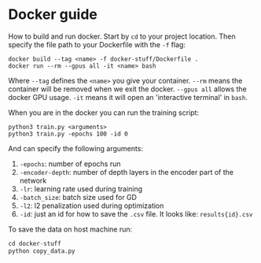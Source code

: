 # Docker guide
How to build and run docker. Start by `cd` to your project location. Then specify the file path to your Dockerfile with the `-f` flag:
```
docker build --tag <name> -f docker-stuff/Dockerfile .
docker run --rm --gpus all -it <name> bash
```

Where `--tag` defines the `<name>` you give your container. `--rm` means the container will be removed when we exit the docker. `--gpus all` allows the docker GPU usage. `-it` means it will open an 'interactive terminal' in `bash`.

When you are in the docker you can run the training script:
```
python3 train.py <arguments>
python3 train.py -epochs 100 -id 0
```
And can specify the following arguments:
1. `-epochs`: number of epochs run
2. `-encoder-depth`: number of depth layers in the encoder part of the network
3. `-lr`: learning rate used during training
4. `-batch_size`: batch size used for GD
5. `-l2`: l2 penalization used during optimization
6. `-id`: just an id for how to save the `.csv` file. It looks like: `results{id}.csv`

To save the data on host machine run:
```python
cd docker-stuff
python copy_data.py
```